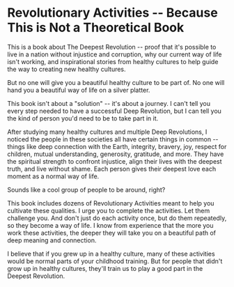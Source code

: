 # Revolutionary Activities -- Because This is Not a Theoretical Book

This is a book about The Deepest Revolution -- proof that it's possible to live in a nation without injustice and corruption, why our current way of life isn't working, and inspirational stories from healthy cultures to help guide the way to creating new healthy cultures.

But no one will give you a beautiful healthy culture to be part of. No one will hand you a beautiful way of life on a silver platter.

This book isn't about a "solution" -- it's about a journey. I can't tell you every step needed to have a successful Deep Revolution, but I can tell you the kind of person you'd need to be to take part in it.

After studying many healthy cultures and multiple Deep Revolutions, I noticed the people in these societies all have certain things in common -- things like deep connection with the Earth, integrity, bravery, joy, respect for children, mutual understanding, generosity, gratitude, and more. They have the spiritual strength to confront injustice, align their lives with the deepest truth, and live without shame. Each person gives their deepest love each moment as a normal way of life.

Sounds like a cool group of people to be around, right? 

This book includes dozens of Revolutionary Activities meant to help you cultivate these qualities. I urge you to complete the activities. Let them challenge you. And don't just do each activity once, but do them repeatedly, so they become a way of life. I know from experience that the more you work these activities, the deeper they will take you on a beautiful path of deep meaning and connection.

I believe that if you grew up in a healthy culture, many of these activities would be normal parts of your childhood training. But for people that didn't grow up in healthy cultures, they'll train us to play a good part in the Deepest Revolution.